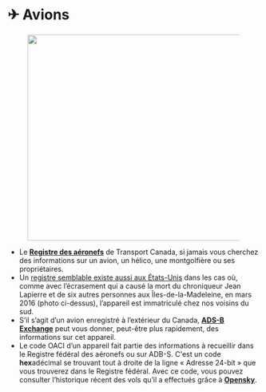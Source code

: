 # ✈ Avions

### &#x20;<a href="#e6f6" id="e6f6"></a>

<figure><img src="https://miro.medium.com/v2/resize:fit:1400/1*n83iXuAk6EDuwWpDlOxjqg.jpeg" alt="" height="411" width="700"><figcaption></figcaption></figure>

* Le [**Registre des aéronefs**](https://wwwapps.tc.gc.ca/Saf-Sec-Sur/2/CCARCS-RIACC/RchSimp.aspx?lang=fra) de Transport Canada, si jamais vous cherchez des informations sur un avion, un hélico, une montgolfière ou ses propriétaires.
* Un [registre semblable existe aussi aux États-Unis](https://registry.faa.gov/aircraftinquiry/Search/NNumberInquiry) dans les cas où, comme avec l’écrasement qui a causé la mort du chroniqueur Jean Lapierre et de six autres personnes aux Îles-de-la-Madeleine, en mars 2016 (photo ci-dessus), l’appareil est immatriculé chez nos voisins du sud.
* S’il s’agit d’un avion enregistré à l’extérieur du Canada, [**ADS-B Exchange**](https://globe.adsbexchange.com/) peut vous donner, peut-être plus rapidement, des informations sur cet appareil.
* Le code OACI d’un appareil fait partie des informations à recueillir dans le Registre fédéral des aéronefs ou sur ADB-S. C'est un code **hex**adécimal se trouvant tout à droite de la ligne « Adresse 24-bit » que vous trouverez dans le Registre fédéral. Avec ce code, vous pouvez consulter l’historique récent des vols qu’il a effectués grâce à [**Opensky**](https://opensky-network.org/aircraft-database).
